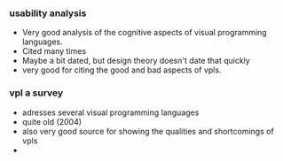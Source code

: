 ### usability analysis
- Very good analysis of the cognitive aspects of visual programming languages.
- Cited many times
- Maybe a bit dated, but design theory doesn't date that quickly
- very good for citing the good and bad aspects of vpls. 

### vpl a survey
- adresses several visual programming languages
- quite old (2004)
- also very good source for showing the qualities and shortcomings of vpls
- 